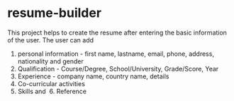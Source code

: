 # resume-builder
This project helps to create the resume after entering the basic information of the user. 
The user can add 
1. personal information - first name, lastname, email, phone, address, nationality and gender
2. Qualification - Course/Degree, School/University, Grade/Score, Year
3. Experience - company name, country name, details
4. Co-curricular activities
5. Skills and 
6. Reference
